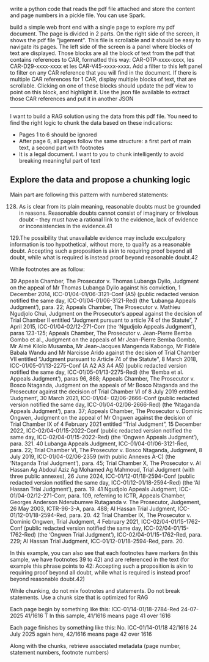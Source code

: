 write a python code that reads the pdf file attached and store the content and page numbers in a pickle file. You can use Spark.

build a simple web front end with a single page to explore my pdf document.
The page is divided in 2 parts. On the right side of the screen, it shows the pdf file "jugement". This file is scrollable and it should be easy to navigate its pages.
The left side of the screen is a panel where blocks of text are displayed. Those blocks are all the block of text from the pdf that contains references to CAR, formatted this way: CAR-OTP-xxxx-xxxx, les CAR-D29-xxxx-xxxx et les CAR-V45-xxxx-xxxx. Add a filter to this left panel to filter on any CAR reference that you will find in the document. If there is multiple CAR references for 1 CAR, display multiple blocks of text, that are scrollable. Clicking on one of these blocks should update the pdf view to point on this block, and highlight it. Use the json file available to extract those CAR references and put it in another JSON


-------
I want to build a RAG solution using the data from this pdf file. 
You need to find the right logic to chunk the data based on these indications: 
- Pages 1 to 6 should be ignored
- After page 6, all pages follow the same structure: a first part of main text, a second part with footnotes
- It is a legal document. I want to you to chunk intelligently to avoid breaking meaningful part of text

Explore the data and propose a chunking logic
------

Main part are following this pattern with numbered statements: 

128. As is clear from its plain meaning, reasonable doubts must be grounded in reasons.
Reasonable doubts cannot consist of imaginary or frivolous doubt – they must have a rational
link to the evidence, lack of evidence or inconsistencies in the evidence.41

129.The possibility that unavailable evidence may include exculpatory information is too
hypothetical, without more, to qualify as a reasonable doubt. Accepting such a proposition
is akin to requiring proof beyond all doubt, while what is required is instead proof beyond
reasonable doubt.42

While footnotes are as follow:

39 Appeals Chamber, The Prosecutor v. Thomas Lubanga Dyilo, Judgment on the appeal of Mr Thomas Lubanga
Dyilo against his conviction, 1 December 2014, ICC-01/04-01/06-3121-Conf (A5) (public redacted version notified
the same day, ICC-01/04-01/06-3121-Red) (the ‘Lubanga Appeals Judgment’), para. 22; Appeals Chamber, The
Prosecutor v. Mathieu Ngudjolo Chui, Judgment on the Prosecutor’s appeal against the decision of Trial Chamber II
entitled “Judgment pursuant to article 74 of the Statute”, 7 April 2015, ICC-01/04-02/12-271-Corr (the ‘Ngudjolo
Appeals Judgment’), paras 123-125; Appeals Chamber, The Prosecutor v. Jean-Pierre Bemba Gombo et al., Judgment
on the appeals of Mr Jean-Pierre Bemba Gombo, Mr Aimé Kilolo Musamba, Mr Jean-Jacques Mangenda Kabongo,
Mr Fidèle Babala Wandu and Mr Narcisse Arido against the decision of Trial Chamber VII entitled “Judgment
pursuant to Article 74 of the Statute”, 8 March 2018, ICC-01/05-01/13-2275-Conf (A A2 A3 A4 A5) (public redacted
version notified the same day, ICC-01/05-01/13-2275-Red) (the ‘Bemba et al. Appeals Judgment’), paras 96, 868;
Appeals Chamber, The Prosecutor v. Bosco Ntaganda, Judgment on the appeals of Mr Bosco Ntaganda and the
Prosecutor against the decision of Trial Chamber VI of 8 July 2019 entitled ‘Judgment’, 30 March 2021, ICC-01/04-
02/06-2666-Conf (public redacted version notified the same day, ICC-01/04-02/06-2666-Red) (the ‘Ntaganda
Appeals Judgment’), para. 37; Appeals Chamber, The Prosecutor v. Dominic Ongwen, Judgment on the appeal of Mr
Ongwen against the decision of Trial Chamber IX of 4 February 2021 entitled “Trial Judgment”, 15 December 2022,
ICC-02/04-01/15-2022-Conf (public redacted version notified the same day, ICC-02/04-01/15-2022-Red) (the
‘Ongwen Appeals Judgment’), para. 321.
40 Lubanga Appeals Judgment, ICC-01/04-01/06-3121-Red, para. 22; Trial Chamber VI, The Prosecutor v. Bosco
Ntaganda, Judgment, 8 July 2019, ICC-01/04-02/06-2359 (with public Annexes A-C) (the ‘Ntaganda Trial
Judgment’), para. 45; Trial Chamber X, The Prosecutor v. Al Hassan Ag Abdoul Aziz Ag Mohamed Ag Mahmoud,
Trial Judgment (with three public annexes), 26 June 2024, ICC-01/12-01/18-2594-Conf (public redacted version
notified the same day, ICC-01/12-01/18-2594-Red) (the ‘Al Hassan Trial Judgment’), para. 19.
41 Ngudjolo Appeals Judgment, ICC-01/04-02/12-271-Corr, para. 109, referring to ICTR, Appeals Chamber, Georges
Anderson Nderubumwe Rutaganda v. The Prosecutor, Judgement, 26 May 2003, ICTR-96-3-A, para. 488; Al Hassan
Trial Judgment, ICC-01/12-01/18-2594-Red, para. 20.
42 Trial Chamber IX, The Prosecutor v. Dominic Ongwen, Trial Judgment, 4 February 2021, ICC-02/04-01/15-1762-
Conf (public redacted version notified the same day, ICC-02/04-01/15-1762-Red) (the ‘Ongwen Trial Judgment’),
ICC-02/04-01/15-1762-Red, para. 229; Al Hassan Trial Judgment, ICC-01/12-01/18-2594-Red, para. 20.

In this example, you can also see that each footnotes have markers (in this sample, we have footnotes 39 to 42) and are referenced in the text (for example this phrase points to 42: Accepting such a proposition
is akin to requiring proof beyond all doubt, while what is required is instead proof beyond
reasonable doubt.42)

While chunking, do not mix footnotes and statements. Do not break statements. Use a chunk size that is optimized for RAG

Each page begin by something like this: ICC-01/14-01/18-2784-Red 24-07-2025 41/1616 T 
In this sample, 41/1616 means page 41 over 1616

Each page finishes by something like this: 
No. ICC-01/14-01/18 42/1616 24 July 2025
again here, 42/1616 means page 42 over 1616

Along with the chunks, retrieve associated metadata (page number, statement numbers, footnote numbers)

